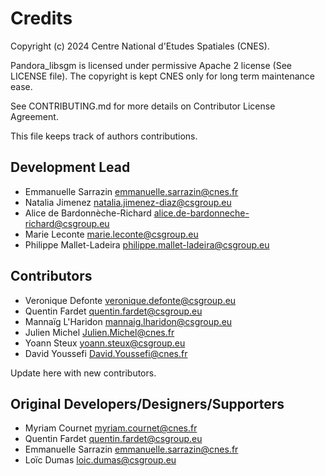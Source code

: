 # Credits

Copyright (c) 2024 Centre National d'Etudes Spatiales (CNES).

Pandora_libsgm is licensed under permissive Apache 2 license (See LICENSE file).
The copyright is kept CNES only for long term maintenance ease.

See CONTRIBUTING.md for more details on Contributor License Agreement.

This file keeps track of authors contributions.

## Development Lead

* Emmanuelle Sarrazin <emmanuelle.sarrazin@cnes.fr>
* Natalia Jimenez <natalia.jimenez-diaz@csgroup.eu>
* Alice de Bardonnèche-Richard <alice.de-bardonneche-richard@csgroup.eu>
* Marie Leconte <marie.leconte@csgroup.eu>
* Philippe Mallet-Ladeira <philippe.mallet-ladeira@csgroup.eu>

## Contributors

* Veronique Defonte <veronique.defonte@csgroup.eu>
* Quentin Fardet <quentin.fardet@csgroup.eu>
* Mannaïg L'Haridon <mannaig.lharidon@csgroup.eu>
* Julien Michel <Julien.Michel@cnes.fr>
* Yoann Steux <yoann.steux@csgroup.eu>
* David Youssefi <David.Youssefi@cnes.fr>

Update here with new contributors.

## Original Developers/Designers/Supporters

* Myriam Cournet <myriam.cournet@cnes.fr>
* Quentin Fardet <quentin.fardet@csgroup.eu>
* Emmanuelle Sarrazin <emmanuelle.sarrazin@cnes.fr>
* Loïc Dumas <loic.dumas@csgroup.eu>
